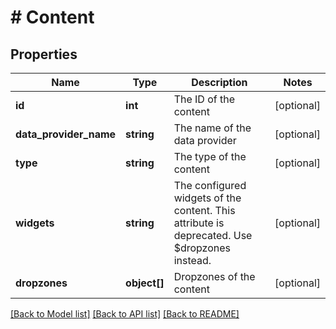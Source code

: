# # Content

## Properties

Name | Type | Description | Notes
------------ | ------------- | ------------- | -------------
**id** | **int** | The ID of the content | [optional] 
**data_provider_name** | **string** | The name of the data provider | [optional] 
**type** | **string** | The type of the content | [optional] 
**widgets** | **string** | The configured widgets of the content. This attribute is deprecated. Use $dropzones instead. | [optional] 
**dropzones** | **object[]** | Dropzones of the content | [optional] 

[[Back to Model list]](../../README.md#documentation-for-models) [[Back to API list]](../../README.md#documentation-for-api-endpoints) [[Back to README]](../../README.md)



